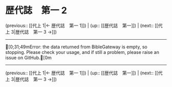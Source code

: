 # 歴代誌　第一 2

(previous:: [[代上 1|← 歴代誌　第一 1]]) | (up:: [[歴代誌　第一]]) | (next:: [[代上 3|歴代誌　第一 3 →]])

***
[0;31;49mError: the data returned from BibleGateway is empty, so stopping. Please check your usage, and if still a problem, please raise an issue on GitHub.[0m

***

(previous:: [[代上 1|← 歴代誌　第一 1]]) | (up:: [[歴代誌　第一]]) | (next:: [[代上 3|歴代誌　第一 3 →]])
